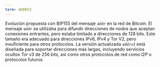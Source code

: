 ```yaml
---
term: ADDRV2
---
```


Evolución propuesta con BIP155 del mensaje `addr` en la red de Bitcoin. El mensaje `addr` se utilizaba para difundir direcciones de nodos que aceptan conexiones entrantes, pero estaba limitado a direcciones de 128 bits. Este tamaño era adecuado para direcciones IPv6, IPv4 y Tor V2, pero insuficiente para otros protocolos. La versión actualizada `addrv2` está diseñada para soportar direcciones más largas, incluyendo servicios ocultos Tor v3 de 256 bits, así como otros protocolos de red como I2P o protocolos futuros.